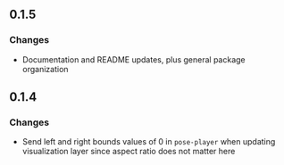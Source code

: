 ## 0.1.5

### Changes

- Documentation and README updates, plus general package organization

## 0.1.4

### Changes

- Send left and right bounds values of 0 in `pose-player` when updating visualization layer since aspect ratio does not matter here